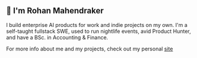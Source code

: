 ## 👋 I'm Rohan Mahendraker

I build enterprise AI products for work and indie projects on my own. I'm a self-taught fullstack SWE, used to run nightlife events, avid Product Hunter, and have a BSc. in Accounting & Finance.

For more info about me and my projects, check out my personal [site](https://www.mahendraker.com/)




